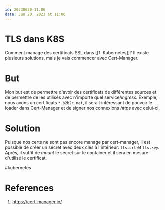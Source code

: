 ```yaml
---
id: 20230620-11.06
date: Jun 20, 2023 at 11:06
---
```


# TLS dans K8S

Comment manage des certificats SSL dans [[1. Kubernetes]]? Il existe plusieurs solutions, mais je vais commencer avec Cert-Manager.

# But

Mon but est de permettre d'avoir des certificats de différentes sources et de permettre de les utilisés avec n'importe quel service/*ingress*. Exemple, nous avons un certificats `*.b2b2c.net`, il serait intéressant de pouvoir le loader dans Cert-Manager et de signer nos connexions *https* avec celui-ci.

# Solution

Puisque nos certs ne sont pas encore manage par cert-manager, il est possible de créer un secret avec deux clés à l'intérieur: `tls.crt` et `tls.key`. Après, il suffit de *mount* le secret sur le container et il sera en mesure d'utilisé le certificat.

#kubernetes
# References
1. https://cert-manager.io/